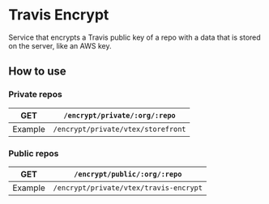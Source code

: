 # Travis Encrypt

Service that encrypts a Travis public key of a repo with a data that is stored on the server, like an AWS key.

## How to use

### Private repos

**GET**|`/encrypt/private/:org/:repo`
---|---
Example|`/encrypt/private/vtex/storefront`

### Public repos

**GET**|`/encrypt/public/:org/:repo`
---|---
Example|`/encrypt/private/vtex/travis-encrypt`
